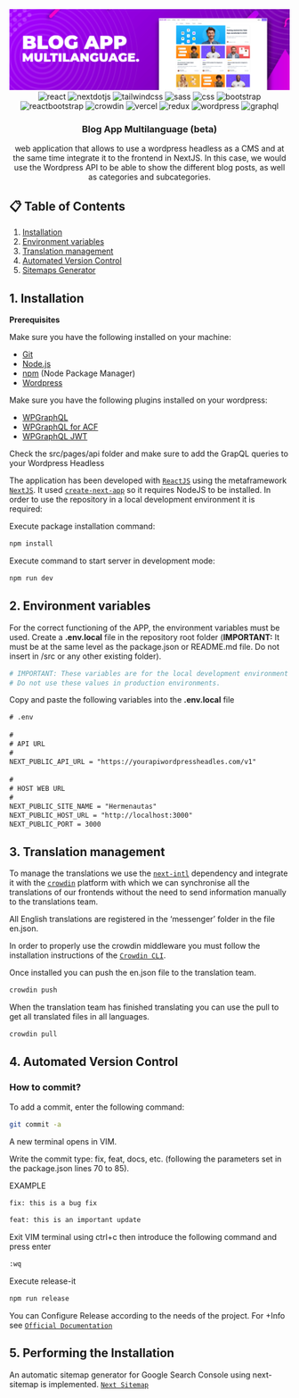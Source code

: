 <div>   
  <img src="https://github.com/ArkOberon/blog-app-international/blob/dev/project-banner-blog-app.png?raw=true" alt="banner" />
 
  <div align="center">
    <img src="https://img.shields.io/badge/-react-black?style=for-the-badge&logoColor=white&logo=react&color=61DAFB" alt="react" />
    <img src="https://img.shields.io/badge/-Next_JS-black?style=for-the-badge&logoColor=white&logo=nextdotjs&color=000000" alt="nextdotjs" />
    <img src="https://img.shields.io/badge/-Tailwind_CSS-black?style=for-the-badge&logoColor=white&logo=tailwindcss&color=06B6D4" alt="tailwindcss" />
    <img src="https://img.shields.io/badge/-sass-black?style=for-the-badge&logoColor=white&logo=sass&color=CC6699" alt="sass" />
    <img src="https://img.shields.io/badge/-css-black?style=for-the-badge&logoColor=white&logo=css&color=663399" alt="css" />
    <img src="https://img.shields.io/badge/-Bootstrap-black?style=for-the-badge&logoColor=white&logo=bootstrap&color=7952B3" alt="bootstrap" />
    <img src="https://img.shields.io/badge/-react_bootstrap-black?style=for-the-badge&logoColor=white&logo=reactbootstrap&color=41E0FD" alt="reactbootstrap" />
    <img src="https://img.shields.io/badge/-crowdin-black?style=for-the-badge&logoColor=white&logo=crowdin&color=2E3340" alt="crowdin" />
    <img src="https://img.shields.io/badge/-vercel-black?style=for-the-badge&logoColor=white&logo=vercel&color=000000" alt="vercel" />
    <img src="https://img.shields.io/badge/-redux-black?style=for-the-badge&logoColor=white&logo=redux&color=764ABC" alt="redux" />
    <img src="https://img.shields.io/badge/-wordpress-black?style=for-the-badge&logoColor=white&logo=wordpress&color=21759B" alt="wordpress" />
    <img src="https://img.shields.io/badge/-graphql-black?style=for-the-badge&logoColor=white&logo=graphql&color=E10098" alt="graphql" />
  </div>

  <h3 align="center">Blog App Multilanguage (beta)</h3>
  <div align="center">
    web application that allows to use a wordpress headless as a CMS and at the same time integrate it to the frontend in NextJS. In this case, we would use the Wordpress API to be able to show the different blog posts, as well as categories and subcategories.
  </div>
</div>

## 📋 <a name="table">Table of Contents</a>

1. [Installation](#id1)
2. [Environment variables](#id2)
3. [Translation management](#id3)
4. [Automated Version Control](#id4)
5. [Sitemaps Generator](#id5)


## **1. Installation** <div id='id1' />

**Prerequisites**

Make sure you have the following installed on your machine:
- [Git](https://git-scm.com/)
- [Node.js](https://nodejs.org/en)
- [npm](https://www.npmjs.com/) (Node Package Manager)
- [Wordpress](https://wordpress.org/download/) 

Make sure you have the following plugins installed on your wordpress:
- [WPGraphQL](https://www.wpgraphql.com/)
- [WPGraphQL for ACF](https://acf.wpgraphql.com/)
- [WPGraphQL JWT](https://github.com/wp-graphql/wp-graphql-jwt-authentication)

Check the src/pages/api folder and make sure to add the GrapQL queries to your Wordpress Headless

The application has been developed with [`ReactJS`](https://react.dev/learn) using the metaframework [`NextJS`](https://nextjs.org/docs). It used [`create-next-app`](https://nextjs.org/docs/getting-started/installation) so it requires NodeJS to be installed. In order to use the repository in a local development environment it is required:

Execute package installation command:

```bash
npm install

```

Execute command to start server in development mode:

```bash
npm run dev

```

## **2. Environment variables** <div id='id2' />

For the correct functioning of the APP, the environment variables must be used. Create a **.env.local** file in the repository root folder (**IMPORTANT:** It must be at the same level as the package.json or README.md file. Do not insert in /src or any other existing folder).

````bash
# IMPORTANT: These variables are for the local development environment only.
# Do not use these values in production environments.
````

Copy and paste the following variables into the **.env.local** file

```env
# .env

#
# API URL
#
NEXT_PUBLIC_API_URL = "https://yourapiwordpressheadles.com/v1"

#
# HOST WEB URL
#
NEXT_PUBLIC_SITE_NAME = "Hermenautas"
NEXT_PUBLIC_HOST_URL = "http://localhost:3000"
NEXT_PUBLIC_PORT = 3000

```

## **3. Translation management** <div id='id3' />

To manage the translations we use the [`next-intl`](https://next-intl-docs-git-feat-next-13-rsc-next-intl.vercel.app/) dependency and integrate it with the [`crowdin`](https://crowdin.com/) platform with which we can synchronise all the translations of our frontends without the need to send information manually to the translations team.

All English translations are registered in the ‘messenger’ folder in the file en.json.

In order to properly use the crowdin middleware you must follow the installation instructions of the [`Crowdin CLI`](https://crowdin.github.io/crowdin-cli/installation).

Once installed you can push the en.json file to the translation team.


```bash
crowdin push
```

When the translation team has finished translating you can use the pull to get all translated files in all languages.

```bash
crowdin pull
```

## **4. Automated Version Control** <div id='id4' />

### How to commit?

To add a commit, enter the following command:

```bash
git commit -a
```

A new terminal opens in VIM.

Write the commit type: fix, feat, docs, etc. (following the parameters set in the package.json lines 70 to 85).

EXAMPLE
```bash
fix: this is a bug fix
```

```bash
feat: this is an important update
```

Exit VIM terminal using ctrl+c then introduce the following command and press enter

```bash
:wq
```

Execute release-it

```bash
npm run release
```

You can Configure Release according to the needs of the project.
For +Info see [`Official Documentation`](https://github.com/release-it/release-it)

## **5. Performing the Installation** <div id='id5' />
An automatic sitemap generator for Google Search Console using next-sitemap is implemented. [`Next Sitemap`](https://github.com/iamvishnusankar/next-sitemap)
